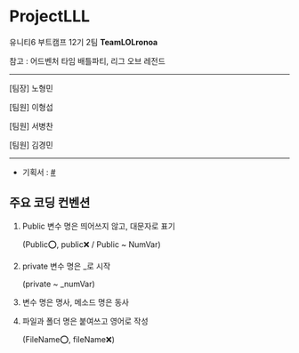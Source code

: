 # ProjectLLL
유니티6 부트캠프 12기 2팀 **TeamLOLronoa**

참고 : 어드벤처 타임 배틀파티, 리그 오브 레전드

---
[팀장] 노형민

[팀원] 이형섭

[팀원] 서병찬

[팀원] 김경민

---
* 기획서 : [#](https://docs.google.com/document/d/1Ngr8-0ZfCslvwFVuVeaGYnyTzzbXi3fjfOGeicOP2jo/edit?usp=sharing)

## 주요 코딩 컨벤션
1. Public 변수 명은 띄어쓰지 않고, 대문자로 표기
  
   (Public⭕, public❌ / Public ~ NumVar)
   
2. private 변수 명은 _로 시작
   
   (private ~ _numVar)
   
3. 변수 명은 명사, 메소드 명은 동사
   
4. 파일과 폴더 명은 붙여쓰고 영어로 작성

   (FileName⭕, fileName❌)
